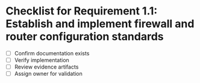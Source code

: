 # Checklist for Requirement 1.1: Establish and implement firewall and router configuration standards

- [ ] Confirm documentation exists
- [ ] Verify implementation
- [ ] Review evidence artifacts
- [ ] Assign owner for validation
